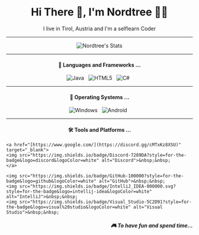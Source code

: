 <h1 align="center">Hi There 👋, I'm Nordtree 👩‍💻</h1>

<p align='center'>I live in Tirol, Austria and I'm a selflearn Coder</p>

<hr>

<p align="center">
    <img align="center" src="https://github-profile-summary-cards.vercel.app/api/cards/profile-details?username=Nordtree12&theme=tokyonight" alt="Nordtree's Stats"/>
</p>

<hr>

<h4 align="center">🔭  Languages and Frameworks ...</h4>

<p align="center">
    <img src="https://img.shields.io/badge/Java-ED8B00?style=for-the-badge&logo=java&logoColor=white" alt="Java">&nbsp;&nbsp;
    <img src="https://img.shields.io/badge/HTML5-E34F26?style=for-the-badge&logo=html5&logoColor=white" alt="HTML5">&nbsp;&nbsp;
    <img src="https://img.shields.io/badge/C%23-239120?style=for-the-badge&logo=c-sharp&logoColor=white" alt="C#">&nbsp;&nbsp;
</p>

<hr>

<h4 align="center">🌱  Operating Systems ...</h4>

<p align="center">
    <img src="https://img.shields.io/badge/Windows-0078D6?style=for-the-badge&logo=windows&logoColor=white" alt="Windows">&nbsp;&nbsp;
    <img src="https://img.shields.io/badge/Android-3DDC84?style=for-the-badge&logo=android&logoColor=white" alt="Android">&nbsp;&nbsp;
</p>

<hr>

<h4 align="center">🛠️ Tools and Platforms ...</h4>
<p align="center">
    
    <a href="[https://www.google.com/](https://discord.gg/cMTxKz8XSU)" target="_blank">
    <img src="https://img.shields.io/badge/Discord-7289DA?style=for-the-badge&logo=discord&logoColor=white" alt="Discord">&nbsp;&nbsp;
    </a>
    
    <img src="https://img.shields.io/badge/GitHub-100000?style=for-the-badge&logo=github&logoColor=white" alt="GitHub">&nbsp;&nbsp;
    <img src="https://img.shields.io/badge/IntelliJ_IDEA-000000.svg?style=for-the-badge&logo=intellij-idea&logoColor=white" alt="IntelliJ">&nbsp;&nbsp;
    <img src="https://img.shields.io/badge/Visual_Studio-5C2D91?style=for-the-badge&logo=visual%20studio&logoColor=white" alt="Visual Studio">&nbsp;&nbsp;
</p>

<h5 align="right">🎮 To have fun and spend time...</h5>
